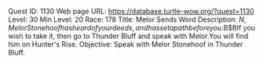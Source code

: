 Quest ID: 1130
Web page URL: https://database.turtle-wow.org/?quest=1130
Level: 30
Min Level: 20
Race: 178
Title: Melor Sends Word
Description: $N, Melor Stonehoof has heard of your deeds, and has set a path before you.$B$BIf you wish to take it, then go to Thunder Bluff and speak with Melor.You will find him on Hunter's Rise.
Objective: Speak with Melor Stonehoof in Thunder Bluff.
